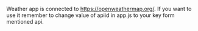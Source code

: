 Weather app is connected to https://openweathermap.org/. If you want to use it remember to change value of apiid in app.js to your key 
form mentioned api.
